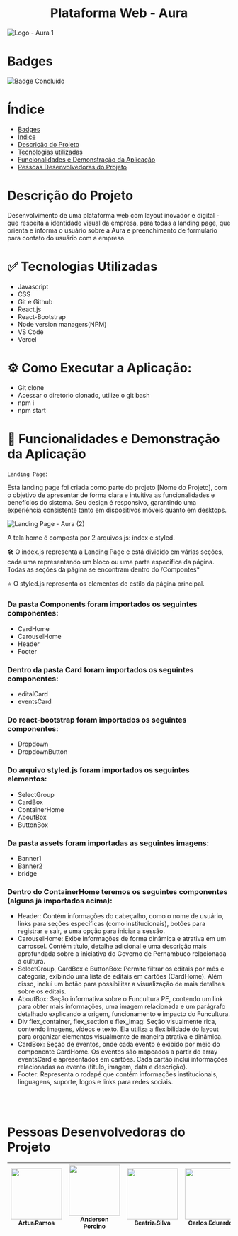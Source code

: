 <h1 align="center"> Plataforma Web - Aura </h1>

![Logo - Aura 1](https://github.com/user-attachments/assets/d4d51865-a371-4009-9170-5e4dcc70fa6d)


# Badges
![Badge Concluído](https://img.shields.io/static/v1?label=STATUS&message=CONCLUÍDO&color=GREEN&style=for-the-badge)

# Índice
* [Badges](#badges)
* [Índice](#índice)
* [Descrição do Projeto](#descrição-do-projeto)
* [Tecnologias utilizadas](#tecnologias-utilizadas)
* [Funcionalidades e Demonstração da Aplicação](#funcionalidades-e-demonstração-da-aplicação)
* [Pessoas Desenvolvedoras do Projeto](#pessoas-desenvolvedoras)

# Descrição do Projeto
<p> Desenvolvimento de uma plataforma web com layout inovador e digital - que respeita a identidade visual da empresa, para todas a  landing page, que orienta e informa o usuário sobre a Aura e preenchimento de formulário para contato do usuário com a empresa. </p>

# ✅ Tecnologias Utilizadas
<ul>
  <li>Javascript</li>
  <li>CSS</li>
  <li>Git e Github</li>
  <li>React.js</li>
  <li>React-Bootstrap</li>
  <li>Node version managers(NPM)</li>
  <li>VS Code</li>
  <li>Vercel</li>
</ul>

# ⚙ Como Executar a Aplicação:

* Git clone 
* Acessar o diretorio clonado, utilize o git bash
* npm i
* npm start

# 🔨 Funcionalidades e Demonstração da Aplicação
`Landing Page`: <p>Esta landing page foi criada como parte do projeto [Nome do Projeto], com o objetivo de apresentar de forma clara e intuitiva as funcionalidades e benefícios do sistema. Seu design é responsivo, garantindo uma experiência consistente tanto em dispositivos móveis quanto em desktops.</p> 


![Landing Page - Aura (2)](https://github.com/user-attachments/assets/b41a4368-320c-41fc-8d10-738267b30cd4)

<p> 
A tela home é composta por 2 arquivos js: index e styled. 

🛠️ O index.js representa a Landing Page e está dividido em várias seções, cada uma representando um bloco ou uma parte específica da página. Todas as seções da página se encontram dentro do /Compontes*

⭐ O styled.js representa os elementos de estilo da página principal.
</p>

<h3>Da pasta Components foram importados os seguintes componentes:</h3>
<ul><li>CardHome</li>
<li>CarouselHome</li>
<li>Header</li>
<li>Footer</li></ul>

<h3>Dentro da pasta Card foram importados os seguintes componentes:</h3>
<ul><li>editalCard</li>
<li>eventsCard</li></ul>

<h3>Do react-bootstrap foram importados os seguintes componentes:</h3>
<ul><li>Dropdown</li>
<li>DropdownButton</li></ul>

<h3>Do arquivo styled.js foram importados os seguintes elementos:</h3>
<ul><li>SelectGroup</li>
<li>CardBox</li>
<li>ContainerHome</li>
<li>AboutBox</li>
<li>ButtonBox</li></ul>

<h3>Da pasta assets foram importadas as seguintes imagens:</h3>
<ul><li>Banner1</li>
<li>Banner2</li>
<li>bridge</li></ul>

<h3>Dentro do ContainerHome teremos os seguintes componentes (alguns já importados acima):</h3>
<ul><li>Header: Contém informações do cabeçalho, como o nome de usuário, links para seções específicas (como institucionais), botões para registrar e sair, e uma opção para iniciar a sessão. </li>
<li>CarouselHome: Exibe informações de forma dinâmica e atrativa em um carrossel. Contém título, detalhe adicional e uma descrição mais aprofundada sobre a iniciativa do Governo de Pernambuco relacionada à cultura. </li>
<li>SelectGroup, CardBox e ButtonBox: Permite filtrar os editais por mês e categoria, exibindo uma lista de editais em cartões (CardHome). Além disso, inclui um botão para possibilitar a visualização de mais detalhes sobre os editais. </li>
<li>AboutBox: Seção informativa sobre o Funcultura PE, contendo um link para obter mais informações, uma imagem relacionada e um parágrafo detalhado explicando a origem, funcionamento e impacto do Funcultura.
<li>Div flex_container, flex_section e flex_imag: Seção visualmente rica, contendo imagens, vídeos e texto. Ela utiliza a flexibilidade do layout para organizar elementos visualmente de maneira atrativa e dinâmica.
<li>CardBox: Seção de eventos, onde cada evento é exibido por meio do componente CardHome. Os eventos são mapeados a partir do array eventsCard e apresentados em cartões. Cada cartão inclui informações relacionadas ao evento (título, imagem, data e descrição). </li>
<li>Footer: Representa o rodapé que contém informações institucionais, linguagens, suporte, logos e links para redes sociais. </li></ul>

<br/>
<br/>

# Pessoas Desenvolvedoras do Projeto
| [<img loading="lazy" src="https://avatars.githubusercontent.com/u/146091291?v=4" width=115><br><sub>Artur Ramos</sub>](https://github.com/4rturr) | [<img loading="lazy" src="https://avatars.githubusercontent.com/u/169282476?v=4" width=115><br><sub>Anderson Porcino</sub>](https://github.com/AndersonPorcino) | [<img loading="lazy" src="https://avatars.githubusercontent.com/u/145875117?v=4" width=115><br><sub>Beatriz Silva</sub>](https://github.com/BiaSilvaa) | [<img loading="lazy" src="https://avatars.githubusercontent.com/u/144251910?v=4" width=115><br><sub>Carlos Eduardo</sub>](https://github.com/carlos-1ima) | [<img loading="lazy" src="https://media.licdn.com/dms/image/v2/D5603AQGuE8c6c-NmAg/profile-displayphoto-shrink_100_100/profile-displayphoto-shrink_100_100/0/1680009866873?e=1738195200&v=beta&t=z4gHcqmp_C7RZgbzclI3O8FQ_S-UhkSxlJAE94pVFXo" width=115><br><sub>Elaine Carvalho</sub>](https://github.com/ElahTrick) | [<img loading="lazy" src="https://avatars.githubusercontent.com/u/145810174?v=4" width=115><br><sub>Gabriel Oliveira</sub>](https://github.com/gabrieloliveiraa05) | [<img loading="lazy" src="https://avatars.githubusercontent.com/u/108638526?v=4" width=115><br><sub>Gustavo Rodrigues</sub>](https://github.com/GustavoRRSilva) | [<img loading="lazy" src="https://avatars.githubusercontent.com/u/127119543?v=4" width=115><br><sub>Luiz Augusto</sub>](https://github.com/Louiexz) | [<img loading="lazy" src="https://media.licdn.com/dms/image/v2/D4D03AQGbLZC7puBhvg/profile-displayphoto-shrink_100_100/profile-displayphoto-shrink_100_100/0/1686168357852?e=1738195200&v=beta&t=ihEH9AtMHaEv0agSM6i9JbNZDKlZ9KsRgYq1E42Y3rM" width=115><br><sub>Luiz Sacramento</sub>](https://github.com/Luizh92) | [<img loading="lazy" src="https://avatars.githubusercontent.com/u/168668063?v=4" width=115><br><sub>Rennan Gomes</sub>](https://github.com/RennanGomesG) ||
| :---: | :---: | :---: | :---: | :---: | :---: | :---: | :---: | :---: | :---: | :---: |
